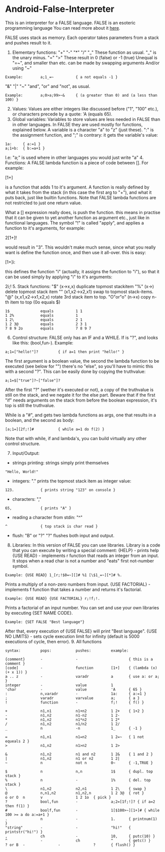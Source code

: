 # Android-False-Interpreter

This is an interpreter for a FALSE language.
FALSE is an esoteric programming language
You can read more about it [here](http://strlen.com/false-language).

FALSE uses stack as memory.
Each operator takes parameters from a stack and pushes result to it.
1. Elementary functions:
"+"     "-"     "*"     "/"     "\_"
These function as usual. "\_" is the unary minus.
"="     ">"
These result in 0 (false) or -1 (true)
Unequal is "=\~", and smaller than etc. can be made by swapping arguments
And/or using "\~"
```
Example:        a;1_=~          { a not equals -1 }
```
"&"     "|"     "~"
"and", "or" and "not", as usual.
```
Example:        a;0>a;99>~&     { (a greater than 0) and (a less than 100) }
```
2. Values:
Values are either integers like discussed before ("1", "100" etc.), or characters precede by a quote: 'A (equals 65).
3. Global variables:
Variables to store values are less needed in FALSE than in other languages.
In FALSE they are used mostly for functions, explained below.
A variable is a character "a" to "z" (just these).
":" is the assignment function, and ";" is contrary: it gets the variable's value:
```
1a:     { a:=1 }
a;1+b:  { b:=a+1 }
```

I.e: "a;" is used where in other languages you would just write "a"
4. Functions:
A FALSE lambda function is a piece of code between []. For example:

[1+]

is a function that adds 1 to it's argument. A function is really defined by what it takes from the stack (in this case the first arg to "+"), and what it puts back, just like builtin functions. Note that FALSE lambda functions are not restricted to just one return value.

What a [] expression really does, is push the function. this means in practise that it can be given to yet another function as argument etc., just like in functional languages. The symbol "!" is called "apply", and applies a function to it's arguments, for example:

2[1+]!

would result in "3".
This wouldn't make much sense, since what you really want is define the function once, and then use it all-over. this is easy:

[1+]i:

this defines the function "i" (actually, it assigns the function to "i"), so that it can be used simply by applying "i" to it's arguments:

2i;!
5. Stack functions:
"$"     (x->x,x) duplicate topmost stackitem
"%"     (x->)    delete topmost stack item
"\"     (x1,x2->x2,x1)   swap to topmost stack-items.
"@"     (x,x1,x2->x1,x2,x)       rotate 3rd stack item to top.
"O"or"o" (n->x)  copy n-th item to top (0o equals $)

```
1$              equals          1 1
1 2%            equals          1
1 2\            equals          2 1
1 2 3@          equals          2 3 1
7 8 9 2o        equals          7 8 9 7
```
6. Control structure:
FALSE only has an IF and a WHILE.
If is "?", and looks like this: (bool,fun-). Example:

```
a;1=["hello!"]?         { if a=1 then print "hello!" }
```

The first argument is a boolean value, the second the lambda function to be executed (see below for "") there's no "else", so you'll have to mimic this with a second "?". This can be easily done by copying the truthvalue:

```
a;1=$["true"]?~["false"]?
```

After the first "?" (wether it's executed or not), a copy of the truthvalue is still on the stack, and we negate it for the else part. Beware that if the first "if" needs arguments on the stack from before the boolean expression, it's top is still the truthvalue.

While is a "#", and gets two lambda functions as args, one that results in a boolean, and the second as body:

```
[a;1=][2f;!]#           { while a=1 do f(2) }
```
Note that with while, if and lambda's, you can build virtually any other control structure.

7. Input/Output:

- strings printing: strings simply print themselves

```
"Hello, World!"
```

- integers: "." prints the topmost stack item as integer value:

```
123.            { prints string "123" on console }
```

- characters: ","

```
65,             { prints "A" }
```

- reading a character from stdin: "^"

```
^               { top stack is char read }
```

- flush: "B" or "?"
"?" flushes both input and output.
8. Libraries:
In this version of FALSE you can use libraries. Library is a code that you can execute by writing a special comment:
{HELP} - prints help
{USE READ} - implements r function that reads an integer from an input. It stops when a read char is not a number and "eats" first not-number symbol.
```
Example: {USE READ} 1_[r;!$0=~][]# %1 [\$1_=~][*]# %.
```
Prints a multiply of a non-zero numbers from input.
{USE FACTORIAL} - implements f function that takes a number and returns it's factorial.
```
Example: {USE READ} {USE FACTORIAL} r;!f;!.
```
Prints a factorial of an input number.
You can set and use your own libraries by executing {SET NAME CODE}.
```
Example: {SET FALSE "Best language"}
```
After that, every execution of {USE FALSE} will print "Best language".
{USE NO LIMITS} - sets cycle execution limit for infinity (default is 5000 executions of cycle, then error).
9. All functions
```
syntax:         pops:           pushes:         example:

{comment}       -               -                       { this is a comment }
[code]          -               function        [1+]    { (lambda (x) (+ x 1)) }
a .. z          -               varadr          a       { use a: or a; }
integer         -               value           1
'char           -               value           'A      { 65 }
:               n,varadr        -               1a:     { a:=1 }
;               varadr          varvalue        a;      { a }
!               function        -               f;!     { f() }

+               n1,n1           n1+n2           1 2+    { 1+2 }
-               n1,n2           n1-n2           1 2-
*               n1,n2           n1*n2           1 2*
/               n1,n2           n1/n2           1 2/
_               n               -n              1_      { -1 }

=               n1,n1           n1=n2           1 2=~   { 1 not equeals 2 }
>               n1,n2           n1>n2           1 2>

&               n1,n2           n1 and n2       1 2&    { 1 and 2 }
|               n1,n2           n1 or n2        1 2|
~               n               not n           0~      { -1,TRUE }

$               n               n,n             1$      { dupl. top stack }
%               n               -               1%      { del. top stack }
\               n1,n2           n2,n1           1 2\    { swap }
@               n,n1,n2         n1,n2,n         1 2 3@  { rot }
o or O  n       v               1 2 1o  { pick }
?               bool,fun        -               a;2=[1f;!]? { if a=2 then f(1) }
#               boolf,fun       -               1[$100>~][1+]# { while 100 >= a do a:=a+1 }
.               n               -               1.      { printnum(1) }
"string"        -               -               "hi!"   { printstr("hi!") }
,               ch              -               10,     { putc(10) }
^               -               ch              ^       { getc() }
? or B  -               -               ?       { flush() }
```
